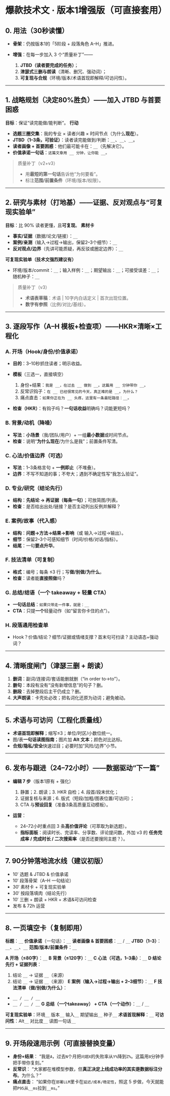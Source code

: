 
# 爆款技术文 · 版本1增强版（可直接套用）

## 0. 用法（30秒读懂）

* **骨架**：仍按版本1的「5阶段 + 段落角色 A–H」推进。
* **增强**：在每一步加入 3 个“质量补丁”——

  1. **JTBD（读者要完成的任务）**；
  2. **津瑟式三删与朗读**（清晰、删冗、强动词）；
  3. **可复现与合规**（环境/版本/术语首现即解释/可访问性）。

---

## 1. 战略规划（决定80%胜负）——加入 JTBD 与首要困惑

**目标**：保证“读完能做/能判断”。
**行动**

* **选题三圈交集**：我的专业 × 读者兴趣 × 时间节点（为什么**现在**）。
* **JTBD（1–3条，可验证）**：读者读完能做到/判断：`__`、`__`、`__`。
* **读者画像 + 首要困惑**：他们最可能卡在：`__`（先解决它）。
* **价值承诺一句话**：`这篇文章用 __ 分钟，让你能 __。`

> 质量补丁（v2+v3）
>
> * 用**最短的第一句话**告诉他“为何要看”。
> * 标注**范围/前置条件**（环境/版本/权限）。

---

## 2. 研究与素材（打地基）——证据、反对观点与“可复现实验单”

**目标**：比 90% 读者更懂，且**可复现**。
**素材卡**

* **事实/证据**（数据/论文/链接）：`__`
* **案例/亲测**（输入→过程→输出，保留2–3个细节）：`__`
* **反对观点/边界**（先讲可能质疑，再反驳或圈定边界）：`__`

**可复现实验单（技术文强烈建议有）**

* 环境/版本/commit：`__`；输入样例：`__`；期望输出：`__`；可接受误差：`__`；随机种子：`__`

> 质量补丁（v3）
>
> * **术语表草稿**：术语 | 10字内白话定义 | 首次出现位置。
> * **数字有参照**（比例/对比/基线）。

---

## 3. 逐段写作（A–H 模板+检查项）——HKR×清晰×工程化

### A. 开场（Hook/身份/价值承诺）

* **目的**：3–10秒抓住读者；明示收益。
* **模板**（三选一，直接填空）

  1. 身份+结果：`我是 __，在过去 __ 做到 __。这篇用 __ 分钟带你 __。`
  2. 反常识钩子：`在 __ 已经很常见的今天，真正难的是 __。为什么？`
  3. 痛点直击：`如果你正在为 __ 头疼，这里有一条最短路径：__。`
* **检查（HKR）**：有钩子吗？**一句话收益**明确吗？词能更短吗？

### B. 背景/动机（降噪）

* **写法**：**小场景**（我/团队/用户）+ 一组**最小数据**或时间节点。
* **检查**：说明“**为什么现在**/为什么是我”；前置条件写清。

### C. 心法/价值边界（可选）

* **写法**：1–3条格言句 + **一例即止**（不堆叠）。
* **边界**：不写不知道的事；不夸大；遇到不确定性写“我怎么验证”。

### D. 专业/研究（结论先行）

* **结构**：**先结论 → 再证据（每条一句）**；可放简图/列表。
* **检查**：是否给出出处/链接？是否主动列出反例并解释？

### E. 案例/故事（代入感）

* **结构**：**问题→方法→结果→影响**（或 输入→过程→输出）。
* **细节**：保留2–3个可感知细节（时间/价格/对话/指标）。
* **结尾**：一句**要点升华**。

### F. 技法清单（可复制）

* **格式**：编号；每条 ≤3 行；写**做/别做/为什么**。
* **检查**：读者能**直接照做**吗？

### G. 总结/结语（一个 takeaway + 轻量 CTA）

* **一句话总结**：`如果只带走一件事，就是：__`
* **CTA**：只提**一个**轻量动作（如“留言你卡住的点”）。

### H. 段落通用检查单

* Hook？价值/结论？细节/证据或情绪支撑？首末句可扫读？主动语态+强动词？

---

## 4. 清晰度闸门（津瑟三删 + 朗读）

1. **删词**：副词/连接词/套话能删就删（“in order to→to”）。
2. **删句**：本段有没有“没有新增信息”的句子？删。
3. **删段**：去掉整段后主干仍成立？删。
4. **大声朗读**：卡壳处必改；把名词化还原为动词；避免被动。

---

## 5. 术语与可访问（工程化质量线）

* **术语首现即解释**；缩写≤3；单位/时区/小数位统一。
* 图/表**一句话读图指南**；图片加 **Alt 文本**；颜色对比达标。
* **合规/隐私/安全**快速过目；必要时加“风险/边界”小节。

---

## 6. 发布与跟进（24–72小时）——数据驱动“下一篇”

* **编辑 7 步**（版本1原有 + 强化）

  1. 静置；2. 朗读；3. HKR 自检；4. 段首/段末优化；
  2. 证据复核与来源；6. 版式（短段/加粗/图表位置/可访问）；
  3. CTA 与**预设回复**（准备3条高质量互动模板）。
* **运营**：

  * 24–72小时重点回 3 条**高价值评论**（可萃取为新选题）。
  * **指标面板**：阅读时长、完读率、分享数、评论提问数，外加 v3 的
    **任务完成率 / 完成时长 / 二次搜索率**（是否还要搜同主题？）。

---

## 7. 90分钟落地流水线（建议初版）

* 10′ 选题 & JTBD & 价值承诺
* 10′ 段落骨架（A–H 一句结论）
* 30′ 素材卡 + 可复现实验单
* 30′ 按段落填肉（结论先行）
* 10′ 三删 + 朗读 + HKR + 术语&可访问检查
* 发布 & 72h 运营

---

## 8. 一页填空卡（复制即用）

**标题**：`__`
**价值承诺**（一句话）：`__`
**读者画像 & 首要困惑**：`__` / `__`
**JTBD（1–3）**：`__`、`__`、`__`
**范围/版本/前置条件**：`__`

**A 开场（≤80字）**：`__`
**B 背景（≤120字）**：`__`
**C 心法（可选，1–3条）**：`__`
**D 结论先行 + 证据列表**：

1. 结论 `__` → 证据 `__`（来源）
2. 结论 `__` → 证据 `__`（来源）
   **E 案例（输入→过程→输出 + 2–3细节）**：`__`
   **F 技法清单（做/别做/为什么）**：

* `__ / __ / __`
* `__ / __ / __`
  **G 总结（一个takeaway） + CTA（一个动作）**：`__` / `__`

**可复现实验单**：环境`__` 版本`__` 输入`__` 期望输出`__` 种子`__`
**术语首现解释**：`__`
**可访问性**：Alt`__` 对比度`__` 读图一句话`__`

---

## 9. 开场段速用示例（可直接替换变量）

* **身份+结果**：
  “我是`A`，过去`N`个月把`问题X`的失败率从`Y%`降到`Z%`。这篇用`8`分钟手把手带你复刻。”
* **反常识**：
  “大家都在堆模型参数，但**真正决定上线成功率的其实是数据标注分布**。为什么？”
* **痛点直击**：
  “如果你在`部署LLM`里卡在`延迟/成本/稳定性`，照这 5 步做，今天就能把`P95`从`__ms`拉到`__ms`。”
